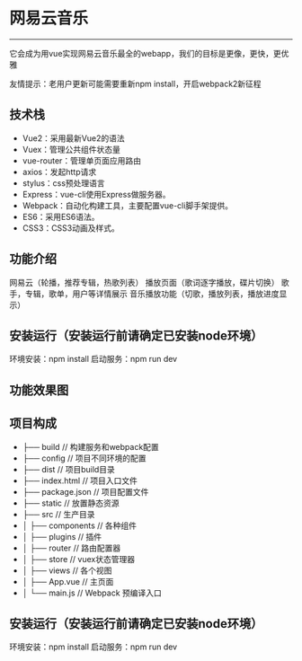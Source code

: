# 网易云音乐 #

----------

它会成为用vue实现网易云音乐最全的webapp，我们的目标是更像，更快，更优雅

友情提示：老用户更新可能需要重新npm install，开启webpack2新征程

## 技术栈 ##
- Vue2：采用最新Vue2的语法
- Vuex：管理公共组件状态量
- vue-router：管理单页面应用路由
- axios：发起http请求
- stylus：css预处理语言
- Express：vue-cli使用Express做服务器。
- Webpack：自动化构建工具，主要配置vue-cli脚手架提供。
- ES6：采用ES6语法。
- CSS3：CSS3动画及样式。
## 功能介绍 ##

网易云（轮播，推荐专辑，热歌列表）
播放页面（歌词逐字播放，碟片切换）
歌手，专辑，歌单，用户等详情展示
音乐播放功能（切歌，播放列表，播放进度显示）
## 安装运行（安装运行前请确定已安装node环境） ##
环境安装：npm install
启动服务：npm run dev
## 功能效果图 ##

## 项目构成 ##
- ├── build                    // 构建服务和webpack配置
- ├── config            		 // 项目不同环境的配置
- ├── dist               		 // 项目build目录
- ├── index.html          	 // 项目入口文件
- ├── package.json      		 // 项目配置文件
- ├── static       			 // 放置静态资源
- ├── src                		 // 生产目录
- │   ├── components       		// 各种组件
- │   ├── plugins              // 插件
- │   ├── router          	// 路由配置器
- │   ├── store     		// vuex状态管理器
- │   ├── views             // 各个视图           	   
- │   ├── App.vue         	// 主页面
- │   └── main.js       	// Webpack 预编译入口

## 安装运行（安装运行前请确定已安装node环境） ##
环境安装：npm install
启动服务：npm run dev
